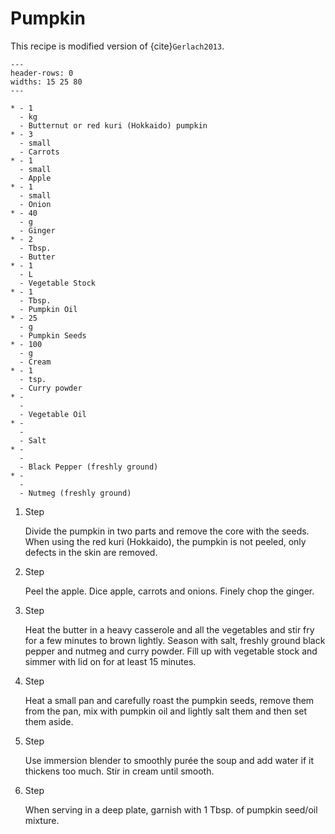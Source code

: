 # Pumpkin

This recipe is modified version of {cite}`Gerlach2013`.

```{list-table}
---
header-rows: 0
widths: 15 25 80
---

* - 1
  - kg
  - Butternut or red kuri (Hokkaido) pumpkin
* - 3
  - small
  - Carrots
* - 1
  - small
  - Apple
* - 1
  - small
  - Onion
* - 40
  - g
  - Ginger
* - 2
  - Tbsp.
  - Butter
* - 1
  - L
  - Vegetable Stock
* - 1
  - Tbsp.
  - Pumpkin Oil
* - 25
  - g
  - Pumpkin Seeds
* - 100
  - g
  - Cream
* - 1
  - tsp.
  - Curry powder
* -
  -
  - Vegetable Oil
* -
  -
  - Salt
* -
  -
  - Black Pepper (freshly ground)
* -
  -
  - Nutmeg (freshly ground)
```

1. Step

    Divide the pumpkin in two parts and remove the core with the seeds.
    When using the red kuri (Hokkaido), the pumpkin is not peeled, only defects in the skin are removed.

1. Step

    Peel the apple.
    Dice apple, carrots and onions.
    Finely chop the ginger.

1. Step

    Heat the butter in a heavy casserole and all the vegetables and stir fry for a few minutes to brown lightly.
    Season with salt, freshly ground black pepper and nutmeg and curry powder.
    Fill up with vegetable stock and simmer with lid on for at least 15 minutes.

1. Step

    Heat a small pan and carefully roast the pumpkin seeds, remove them from the pan, mix with pumpkin oil and lightly salt them and then set them aside.

1. Step

    Use immersion blender to smoothly purée the soup and add water if it thickens too much.
    Stir in cream until smooth.

1. Step

    When serving in a deep plate, garnish with 1 Tbsp. of pumpkin seed/oil mixture.



